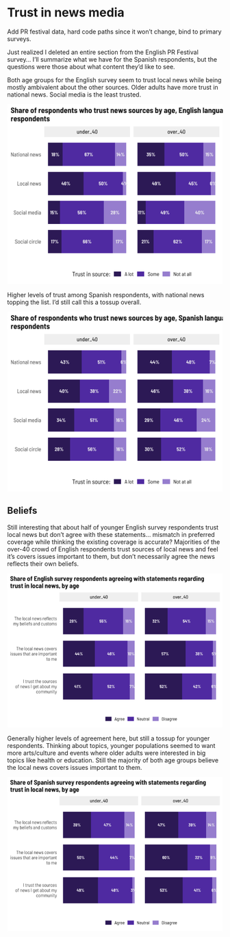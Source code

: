 Trust in news media
================

Add PR festival data, hard code paths since it won’t change, bind to
primary surveys.

Just realized I deleted an entire section from the English PR Festival
survey… I’ll summarize what we have for the Spanish respondents, but the
questions were those about what content they’d like to see.

Both age groups for the English survey seem to trust local news while
being mostly ambivalent about the other sources. Older adults have more
trust in national news. Social media is the least trusted.

![](trust_files/figure-gfm/unnamed-chunk-7-1.png)<!-- -->

Higher levels of trust among Spanish respondents, with national news
topping the list. I’d still call this a tossup overall.

![](trust_files/figure-gfm/unnamed-chunk-8-1.png)<!-- -->

## Beliefs

Still interesting that about half of younger English survey respondents
trust local news but don’t agree with these statements… mismatch in
preferred coverage while thinking the existing coverage is accurate?
Majorities of the over-40 crowd of English respondents trust sources of
local news and feel it’s covers issues important to them, but don’t
necessarily agree the news reflects their own beliefs.

![](trust_files/figure-gfm/unnamed-chunk-10-1.png)<!-- -->

Generally higher levels of agreement here, but still a tossup for
younger respondents. Thinking about topics, younger populations seemed
to want more arts/culture and events where older adults were interested
in big topics like health or education. Still the majority of both age
groups believe the local news covers issues important to them.

![](trust_files/figure-gfm/unnamed-chunk-11-1.png)<!-- -->
